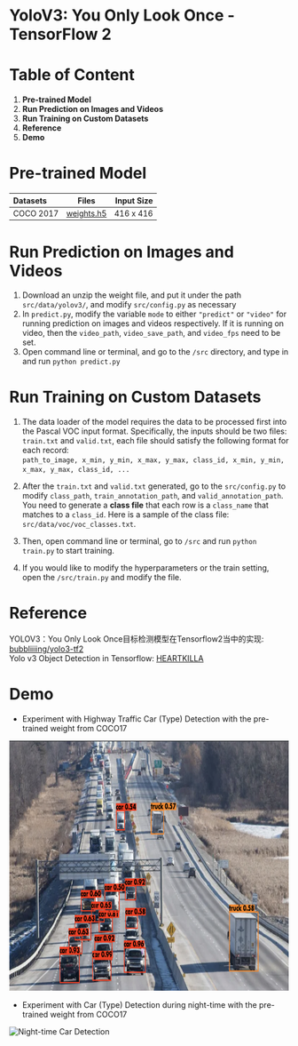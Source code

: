 # YoloV3: You Only Look Once - TensorFlow 2  

# Table of Content

1. <strong> Pre-trained Model </strong>
2. <strong> Run Prediction on Images and Videos </strong>  
3. <strong> Run Training on Custom Datasets </strong>
4. <strong> Reference </strong>
5. <strong> Demo </strong>

# Pre-trained Model

| Datasets | Files | Input Size |
| :--- | :----: | ---: |
| COCO 2017 | [weights.h5](https://github.com/bubbliiiing/yolo3-tf2/releases/download/v1.0/yolo_weights.h5) | 416 x 416 |

# Run Prediction on Images and Videos
1. Download an unzip the weight file, and put it under the path `src/data/yolov3/`, and modify `src/config.py` as necessary
2. In `predict.py`, modify the variable `mode` to either `"predict"` or `"video"` for running prediction on images and videos respectively.
If it is running on video, then the `video_path`, `video_save_path`, and `video_fps` need to be set.
3. Open command line or terminal, and go to the `/src` directory, and type in and run `python predict.py`

# Run Training on Custom Datasets
1. The data loader of the model requires the data to be processed first into the Pascal VOC input format. Specifically, the inputs should
be two files: `train.txt` and `valid.txt`, each file should satisfy the following format for each record:   
`path_to_image, x_min, y_min, x_max, y_max, class_id, x_min, y_min, x_max, y_max, class_id, ...`

2. After the `train.txt` and `valid.txt` generated, go to the `src/config.py` to modify `class_path`, `train_annotation_path`, and `valid_annotation_path`.
 You need to generate a <strong>class file</strong> that each row is a `class_name` that matches to a `class_id`. Here is
 a sample of the class file: `src/data/voc/voc_classes.txt`.

3. Then, open command line or terminal, go to `/src` and run `python train.py` to start training.

4. If you would like to modify the hyperparameters or the train setting, open the `/src/train.py` and modify the file.

# Reference

YOLOV3：You Only Look Once目标检测模型在Tensorflow2当中的实现: [bubbliiiing/yolo3-tf2](https://github.com/bubbliiiing/yolo3-tf2)  
Yolo v3 Object Detection in Tensorflow: [HEARTKILLA](https://www.kaggle.com/aruchomu/yolo-v3-object-detection-in-tensorflow)  

# Demo

* Experiment with Highway Traffic Car (Type) Detection with the pre-trained weight from COCO17  
<img src="https://github.com/sjyangkevin/Yolo-v3/blob/main/src/data/images/highway_traffic.png" alt="Highway Traffic Car Type" style="width:800px;height:450px;" />

* Experiment with Car (Type) Detection during night-time with the pre-trained weight from COCO17  
<img src="https://github.com/sjyangkevin/Yolo-v3/blob/main/src/data/images/night_time_m1101.gif" alt="Night-time Car Detection" style="width:800px;height:450px;" />
